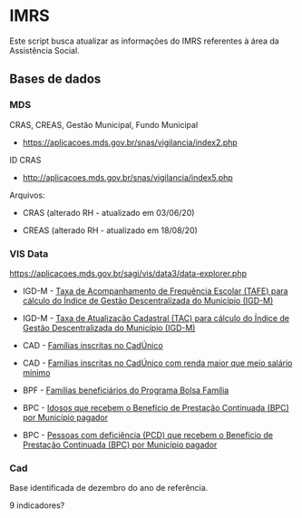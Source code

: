 # IMRS

Este script busca atualizar as informações do IMRS referentes à área da Assistência Social.

## Bases de dados

### MDS

CRAS, CREAS, Gestão Municipal, Fundo Municipal
- https://aplicacoes.mds.gov.br/snas/vigilancia/index2.php

ID CRAS
- http://aplicacoes.mds.gov.br/snas/vigilancia/index5.php

Arquivos:

- CRAS (alterado RH - atualizado em 03/06/20)

- CREAS (alterado RH - atualizado em 18/08/20)

### VIS Data

https://aplicacoes.mds.gov.br/sagi/vis/data3/data-explorer.php

- IGD-M - [Taxa de Acompanhamento de Frequência Escolar (TAFE) para cálculo do Índice de Gestão Descentralizada do Município (IGD-M)]()

- IGD-M - [Taxa de Atualização Cadastral (TAC) para cálculo do Índice de Gestão Descentralizada do Município (IGD-M)](https://aplicacoes.mds.gov.br/sagi/vis/data3/v.php?q[]=r6JtZI6rf7BtxKW25rV%2FfmhihJFrl21kmK19Zm11ZXGmaX7Ksk7L06jYoFuFu8NmbHxrdLOnwrucn8DEYqqzZY2vhF1meWVqpWt2b7RovcKf3aJuw9y5p6GDcKDapcCzcmjK1qDmkZTV3G2YoWh2ru6aubexjhoI9g2sU6DcsZWvvKeb5Vl1onhwgIGjy6%2BUfd4Q1airqqboWbG9V%2FDkz5fToJh937JUg62orjzcvG57ksrEmNixpb7ntq6drJZa3ahtm6ybwMT2F62czJt1fYOMYoeitb2J&dt1=2020-12-01&dt2=2020-12-01&ag=m)

- CAD - [Famílias inscritas no CadÚnico](https://aplicacoes.mds.gov.br/sagi/vis/data3/v.php?q[]=oNOclsLerpibuKep3bV%2Bf29k05Kv2rmg2a19ZW51ZXKmaX6JaV2JkmCadGCNrMmim66Wp9icrrJyk7jNps94mb7nwJl3g5ub5ayyiXKgzM6vsJ6gICi5nZ27VaPnrLDAoKG41FPYrFOg3LGVr7ynqZn857ygkMbdo6U%3D&dt1=2020-10-01&dt2=2020-10-01&ag=m)

- CAD - [Famílias inscritas no CadÚnico com renda maior que meio salário mínimo](https://aplicacoes.mds.gov.br/sagi/vis/data3/v.php?q[]=oNOclsLerpibuKep3bV%2BgW5f05Kv2rmg2a19ZW51ZXKmaX6JaV2JkmCadGCNrMmvXYijmd%2Bauq2ajruBYIp9obzhrqGbe2Zr2JyusliqkseU1rCYmOGuoK%2BtcHXfmrnBnGiS1KjXuXm%2B6BDhqLGWrZmiu8Gan8DVlN1docybkJWgqaiu66htEdGbwMSiiqCiypu%2Fmaqsllrmmra9qU3I1piKqpjG6m2nnbT42%2BuivG6k8ATPnNesr822&ag=m&dt1=2020-10-01&dt2=2020-10-01)

- BPF - [Famílias beneficiários do Programa Bolsa Família](https://aplicacoes.mds.gov.br/sagi/vis/data3/v.php?q[]=r6JtY42rfbBtxKW25rV%2FfmdhhJFkl21kmK19Zm11ZXOmaX7KmZO20qfOnJm%2B6IianbSon7Stv8OcaJLVpd%2BibpjuwqG4jpanPOa5t5igd8OY2KKZxt629926npvsWbG9V33J0JrcnqC%2Bm4%2BjqLuWWr%2BauhHkmcDCr9p4&dt1=2020-10-01&dt2=2020-10-01&dt1=2020-10-01&dt2=2020-10-01&ag=m)

- BPC - [Idosos que recebem o Benefício de Prestação Continuada (BPC) por Município pagador](https://aplicacoes.mds.gov.br/sagi/vis/data3/v.php?q[]=r6JtY42sf7BtxKW25rV%2FfmdhhJFkl21kmK19Zm11ZXKmaX7KmZ26wJzOrKbM2q%2BZqoObm%2BWssomrn8zGbqWxpdLgiG%2BvvaK2wp28waagd9Koz12lwt6ylqG1VamZe7K8nJMaDpbTrFPB4G2Erq2ortr89BHanHekotixnMvwrpidaF18yXx2bqecyYGA36ucwD76pKW3VaraoK6ypp%2FT0W4%3D&dt1=2020-12-01&dt2=2020-12-01&ag=m)

- BPC - [Pessoas com deficiência (PCD) que recebem o Benefício de Prestação Continuada (BPC) por Município pagador](https://aplicacoes.mds.gov.br/sagi/vis/data3/v.php?q[]=r6JtY42sfrBtxKW25rV%2FfmdhhJFkl21kmK19Zm11ZXKmaX7KmZ26wKPaoZK%2F4Ltvoqmhrd50wcCskpKcp9yymJi2wKmpxIWf7Ky8r6pNutCgiqGYw%2BSwnf%2Fyo53imm12h3CbilPbsph97bKXoaqap5mobZCcm7zH9hegnMybsZlcmKef7K2uEd7w%2BtBTrayh0eS7qZ2sllqhe52RYE3H0KWKiqjL5LD36bieqZmprrWYkcbTr9p4&ag=m&dt1=2020-12-01&dt2=2020-12-01)


### Cad

Base identificada de dezembro do ano de referência.



9 indicadores?
